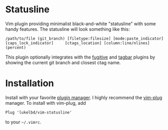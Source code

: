 Statusline
==========

Vim plugin providing minimalist black-and-white "statusline" with some handy
features. The statusline will look something like this:

```
/path/to/file (git_branch) [filetype:filesize] [mode:paste_indicator] [caps_lock_indicator]     [ctags_location] [column:line/nlines] (percent)
```

This plugin optionally integrates with the
[fugitive](https://github.com/tpope/vim-fugitive) and
[tagbar](https://github.com/majutsushi/tagbar) plugins
by showing the current git branch and closest ctag name.

Installation
============

Install with your favorite [plugin manager](https://vi.stackexchange.com/q/388/8084).
I highly recommend the [vim-plug](https://github.com/junegunn/vim-plug) manager.
To install with vim-plug, add
```
Plug 'lukelbd/vim-statusline'
```
to your `~/.vimrc`.
